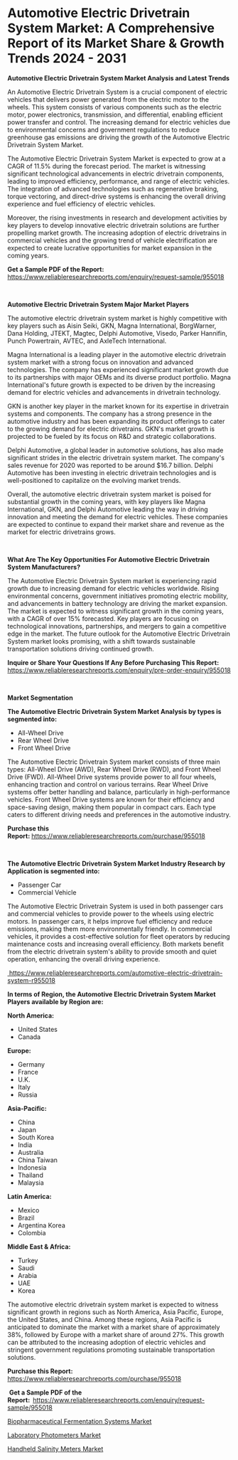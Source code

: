 <p><h1>Automotive Electric Drivetrain System Market: A Comprehensive Report of its Market Share & Growth Trends 2024 - 2031</h1></p><p><strong>Automotive Electric Drivetrain System Market Analysis and Latest Trends</strong></p>
<p><p>An Automotive Electric Drivetrain System is a crucial component of electric vehicles that delivers power generated from the electric motor to the wheels. This system consists of various components such as the electric motor, power electronics, transmission, and differential, enabling efficient power transfer and control. The increasing demand for electric vehicles due to environmental concerns and government regulations to reduce greenhouse gas emissions are driving the growth of the Automotive Electric Drivetrain System Market.</p><p>The Automotive Electric Drivetrain System Market is expected to grow at a CAGR of 11.5% during the forecast period. The market is witnessing significant technological advancements in electric drivetrain components, leading to improved efficiency, performance, and range of electric vehicles. The integration of advanced technologies such as regenerative braking, torque vectoring, and direct-drive systems is enhancing the overall driving experience and fuel efficiency of electric vehicles.</p><p>Moreover, the rising investments in research and development activities by key players to develop innovative electric drivetrain solutions are further propelling market growth. The increasing adoption of electric drivetrains in commercial vehicles and the growing trend of vehicle electrification are expected to create lucrative opportunities for market expansion in the coming years.</p></p>
<p><strong>Get a Sample PDF of the Report:&nbsp;</strong> <a href="https://www.reliableresearchreports.com/enquiry/request-sample/955018">https://www.reliableresearchreports.com/enquiry/request-sample/955018</a></p>
<p>&nbsp;</p>
<p><strong>Automotive Electric Drivetrain System Major Market Players</strong></p>
<p><p>The automotive electric drivetrain system market is highly competitive with key players such as Aisin Seiki, GKN, Magna International, BorgWarner, Dana Holding, JTEKT, Magtec, Delphi Automotive, Visedo, Parker Hannifin, Punch Powertrain, AVTEC, and AxleTech International.</p><p>Magna International is a leading player in the automotive electric drivetrain system market with a strong focus on innovation and advanced technologies. The company has experienced significant market growth due to its partnerships with major OEMs and its diverse product portfolio. Magna International's future growth is expected to be driven by the increasing demand for electric vehicles and advancements in drivetrain technology.</p><p>GKN is another key player in the market known for its expertise in drivetrain systems and components. The company has a strong presence in the automotive industry and has been expanding its product offerings to cater to the growing demand for electric drivetrains. GKN's market growth is projected to be fueled by its focus on R&D and strategic collaborations.</p><p>Delphi Automotive, a global leader in automotive solutions, has also made significant strides in the electric drivetrain system market. The company's sales revenue for 2020 was reported to be around $16.7 billion. Delphi Automotive has been investing in electric drivetrain technologies and is well-positioned to capitalize on the evolving market trends.</p><p>Overall, the automotive electric drivetrain system market is poised for substantial growth in the coming years, with key players like Magna International, GKN, and Delphi Automotive leading the way in driving innovation and meeting the demand for electric vehicles. These companies are expected to continue to expand their market share and revenue as the market for electric drivetrains grows.</p></p>
<p>&nbsp;</p>
<p><strong>What Are The Key Opportunities For Automotive Electric Drivetrain System Manufacturers?</strong></p>
<p><p>The Automotive Electric Drivetrain System market is experiencing rapid growth due to increasing demand for electric vehicles worldwide. Rising environmental concerns, government initiatives promoting electric mobility, and advancements in battery technology are driving the market expansion. The market is expected to witness significant growth in the coming years, with a CAGR of over 15% forecasted. Key players are focusing on technological innovations, partnerships, and mergers to gain a competitive edge in the market. The future outlook for the Automotive Electric Drivetrain System market looks promising, with a shift towards sustainable transportation solutions driving continued growth.</p></p>
<p><strong>Inquire or Share Your Questions If Any Before Purchasing This Report:</strong> <a href="https://www.reliableresearchreports.com/enquiry/pre-order-enquiry/955018">https://www.reliableresearchreports.com/enquiry/pre-order-enquiry/955018</a></p>
<p>&nbsp;</p>
<p><strong>Market Segmentation</strong></p>
<p><strong>The Automotive Electric Drivetrain System Market Analysis by types is segmented into:</strong></p>
<p><ul><li>All-Wheel Drive</li><li>Rear Wheel Drive</li><li>Front Wheel Drive</li></ul></p>
<p><p>The Automotive Electric Drivetrain System market consists of three main types: All-Wheel Drive (AWD), Rear Wheel Drive (RWD), and Front Wheel Drive (FWD). All-Wheel Drive systems provide power to all four wheels, enhancing traction and control on various terrains. Rear Wheel Drive systems offer better handling and balance, particularly in high-performance vehicles. Front Wheel Drive systems are known for their efficiency and space-saving design, making them popular in compact cars. Each type caters to different driving needs and preferences in the automotive industry.</p></p>
<p><strong>Purchase this Report:&nbsp;</strong><a href="https://www.reliableresearchreports.com/purchase/955018">https://www.reliableresearchreports.com/purchase/955018</a></p>
<p>&nbsp;</p>
<p><strong>The Automotive Electric Drivetrain System Market Industry Research by Application is segmented into:</strong></p>
<p><ul><li>Passenger Car</li><li>Commercial Vehicle</li></ul></p>
<p><p>The Automotive Electric Drivetrain System is used in both passenger cars and commercial vehicles to provide power to the wheels using electric motors. In passenger cars, it helps improve fuel efficiency and reduce emissions, making them more environmentally friendly. In commercial vehicles, it provides a cost-effective solution for fleet operators by reducing maintenance costs and increasing overall efficiency. Both markets benefit from the electric drivetrain system's ability to provide smooth and quiet operation, enhancing the overall driving experience.</p></p>
<p><a href="https://www.reliableresearchreports.com/automotive-electric-drivetrain-system-r955018">&nbsp;https://www.reliableresearchreports.com/automotive-electric-drivetrain-system-r955018</a></p>
<p><strong>In terms of Region, the Automotive Electric Drivetrain System Market Players available by Region are:</strong></p>
<p>
    <p> <strong> North America: </strong>
        <ul>
            <li>United States</li>
            <li>Canada</li>
        </ul>
        </p> 
    <p> <strong> Europe: </strong>
        <ul>
            <li>Germany</li>
            <li>France</li>
            <li>U.K.</li>
            <li>Italy</li>
            <li>Russia</li>
        </ul>
        </p> 
    <p> <strong> Asia-Pacific: </strong>
        <ul>
            <li>China</li>
            <li>Japan</li>
            <li>South Korea</li>
            <li>India</li>
            <li>Australia</li>
            <li>China Taiwan</li>
            <li>Indonesia</li>
            <li>Thailand</li>
            <li>Malaysia</li>
        </ul>
        </p> 
    <p> <strong> Latin America: </strong>
        <ul>
            <li>Mexico</li>
            <li>Brazil</li>
            <li>Argentina Korea</li>
            <li>Colombia</li>
        </ul>
        </p> 
    <p> <strong> Middle East & Africa: </strong>
        <ul>
            <li>Turkey</li>
            <li>Saudi</li>
            <li>Arabia</li>
            <li>UAE</li>
            <li>Korea</li>
        </ul>
    </p>
    </p>
<p><p>The automotive electric drivetrain system market is expected to witness significant growth in regions such as North America, Asia Pacific, Europe, the United States, and China. Among these regions, Asia Pacific is anticipated to dominate the market with a market share of approximately 38%, followed by Europe with a market share of around 27%. This growth can be attributed to the increasing adoption of electric vehicles and stringent government regulations promoting sustainable transportation solutions.</p></p>
<p><strong>Purchase this Report: </strong><a href="https://www.reliableresearchreports.com/purchase/955018">https://www.reliableresearchreports.com/purchase/955018</a></p>
<p>&nbsp;<strong>Get a Sample PDF of the Report:&nbsp;&nbsp;</strong><a href="https://www.reliableresearchreports.com/enquiry/request-sample/955018">https://www.reliableresearchreports.com/enquiry/request-sample/955018</a></p>
<p><strong></strong></p>
<p><p><a href="https://github.com/NorbertYates/Market-Research-Report-List-4/blob/main/biopharmaceutical-fermentation-systems-market.md">Biopharmaceutical Fermentation Systems Market</a></p><p><a href="https://www.linkedin.com/pulse/laboratory-photometersnbspmarket-focuses-market-share-size-projected-7z6xc">Laboratory Photometers Market</a></p><p><a href="https://www.linkedin.com/pulse/handheld-salinity-meters-market-report-reveals-latest-ipbyc">Handheld Salinity Meters Market</a></p></p>